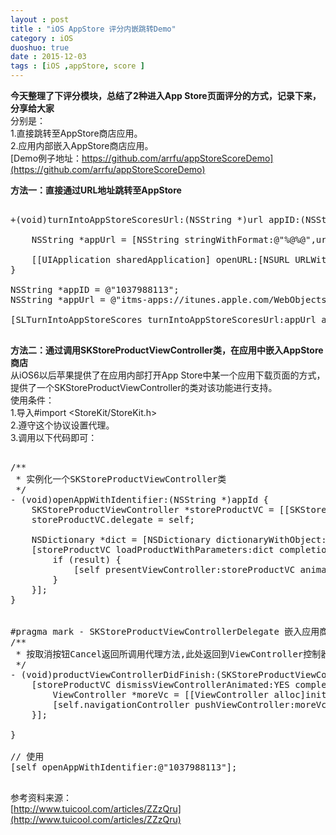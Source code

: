 ```yaml
---
layout : post
title : "iOS AppStore 评分内嵌跳转Demo"
category : iOS
duoshuo: true
date : 2015-12-03
tags : [iOS ,appStore, score ]
---
```


**今天整理了下评分模块，总结了2种进入App Store页面评分的方式，记录下来，分享给大家**  
分别是：  
1.直接跳转至AppStore商店应用。  
2.应用内部嵌入AppStore商店应用。    
[Demo例子地址：https://github.com/arrfu/appStoreScoreDemo](https://github.com/arrfu/appStoreScoreDemo)     

**方法一：直接通过URL地址跳转至AppStore**    

<pre class="brush: oc;  ">

+(void)turnIntoAppStoreScoresUrl:(NSString *)url appID:(NSString *)ID{
    
    NSString *appUrl = [NSString stringWithFormat:@"%@%@",url,ID];
    
    [[UIApplication sharedApplication] openURL:[NSURL URLWithString:appUrl]];
}

NSString *appID = @"1037988113";
NSString *appUrl = @"itms-apps://itunes.apple.com/WebObjects/MZStore.woa/wa/viewContentsUserReviews?type=Purple+Software&id=";
   
[SLTurnIntoAppStoreScores turnIntoAppStoreScoresUrl:appUrl appID:appID];

</pre>


**方法二：通过调用SKStoreProductViewController类，在应用中嵌入AppStore商店**  
从iOS6以后苹果提供了在应用内部打开App Store中某一个应用下载页面的方式，提供了一个SKStoreProductViewController的类对该功能进行支持。   
使用条件：   
1.导入#import <StoreKit/StoreKit.h>   
2.遵守<SKStoreProductViewControllerDelegate>这个协议设置代理。   
3.调用以下代码即可：   

<pre class="brush: oc;  ">

/**
 * 实例化一个SKStoreProductViewController类
 */
- (void)openAppWithIdentifier:(NSString *)appId {
    SKStoreProductViewController *storeProductVC = [[SKStoreProductViewController alloc] init];
    storeProductVC.delegate = self;
    
    NSDictionary *dict = [NSDictionary dictionaryWithObject:appId forKey:SKStoreProductParameterITunesItemIdentifier];
    [storeProductVC loadProductWithParameters:dict completionBlock:^(BOOL result, NSError *error) {
        if (result) {
            [self presentViewController:storeProductVC animated:YES completion:nil];
        }
    }];
}


#pragma mark - SKStoreProductViewControllerDelegate 嵌入应用商店
/**
 * 按取消按钮Cancel返回所调用代理方法,此处返回到ViewController控制器
 */
- (void)productViewControllerDidFinish:(SKStoreProductViewController *)storeProductVC {
    [storeProductVC dismissViewControllerAnimated:YES completion:^{
        ViewController *moreVc = [[ViewController alloc]init];
        [self.navigationController pushViewController:moreVc animated:YES];
    }];
    
}

// 使用   
[self openAppWithIdentifier:@"1037988113"];

</pre>

参考资料来源：   
[http://www.tuicool.com/articles/ZZzQru](http://www.tuicool.com/articles/ZZzQru)   
